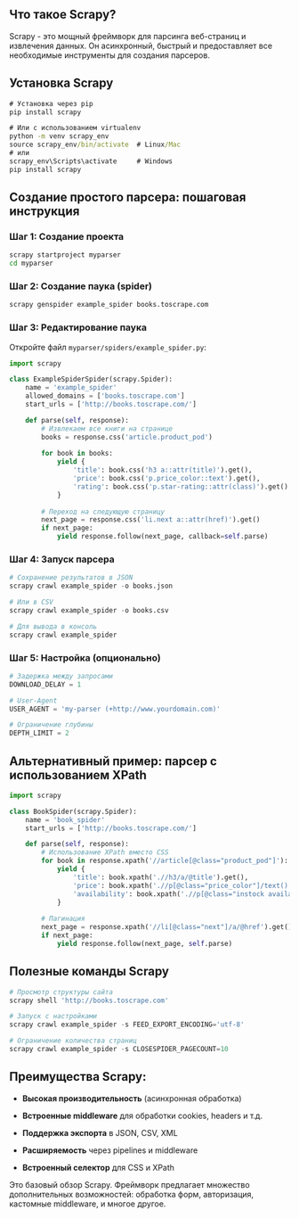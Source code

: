 ## Что такое Scrapy?

Scrapy - это мощный фреймворк для парсинга веб-страниц и извлечения данных. Он асинхронный, быстрый и предоставляет все необходимые инструменты для создания парсеров.

## Установка Scrapy

```cmd
# Установка через pip
pip install scrapy

# Или с использованием virtualenv
python -m venv scrapy_env
source scrapy_env/bin/activate  # Linux/Mac
# или
scrapy_env\Scripts\activate     # Windows
pip install scrapy
```

## Создание простого парсера: пошаговая инструкция

### Шаг 1: Создание проекта

``` cmd
scrapy startproject myparser
cd myparser
```

### Шаг 2: Создание паука (spider)

```cmd
scrapy genspider example_spider books.toscrape.com
```
### Шаг 3: Редактирование паука

Откройте файл `myparser/spiders/example_spider.py`:

```python
import scrapy

class ExampleSpiderSpider(scrapy.Spider):
    name = 'example_spider'
    allowed_domains = ['books.toscrape.com']
    start_urls = ['http://books.toscrape.com/']

    def parse(self, response):
        # Извлекаем все книги на странице
        books = response.css('article.product_pod')
        
        for book in books:
            yield {
                'title': book.css('h3 a::attr(title)').get(),
                'price': book.css('p.price_color::text').get(),
                'rating': book.css('p.star-rating::attr(class)').get().split()[-1]
            }
        
        # Переход на следующую страницу
        next_page = response.css('li.next a::attr(href)').get()
        if next_page:
            yield response.follow(next_page, callback=self.parse)
```
### Шаг 4: Запуск парсера

```python
# Сохранение результатов в JSON
scrapy crawl example_spider -o books.json

# Или в CSV
scrapy crawl example_spider -o books.csv

# Для вывода в консоль
scrapy crawl example_spider
```

### Шаг 5: Настройка (опционально)

```python
# Задержка между запросами
DOWNLOAD_DELAY = 1

# User-Agent
USER_AGENT = 'my-parser (+http://www.yourdomain.com)'

# Ограничение глубины
DEPTH_LIMIT = 2
```
## Альтернативный пример: парсер с использованием XPath

```python
import scrapy

class BookSpider(scrapy.Spider):
    name = 'book_spider'
    start_urls = ['http://books.toscrape.com/']

    def parse(self, response):
        # Использование XPath вместо CSS
        for book in response.xpath('//article[@class="product_pod"]'):
            yield {
                'title': book.xpath('.//h3/a/@title').get(),
                'price': book.xpath('.//p[@class="price_color"]/text()').get(),
                'availability': book.xpath('.//p[@class="instock availability"]/text()').get().strip()
            }
        
        # Пагинация
        next_page = response.xpath('//li[@class="next"]/a/@href').get()
        if next_page:
            yield response.follow(next_page, self.parse)
```

## Полезные команды Scrapy

```python
# Просмотр структуры сайта
scrapy shell 'http://books.toscrape.com'

# Запуск с настройками
scrapy crawl example_spider -s FEED_EXPORT_ENCODING='utf-8'

# Ограничение количества страниц
scrapy crawl example_spider -s CLOSESPIDER_PAGECOUNT=10
```
## Преимущества Scrapy:

- **Высокая производительность** (асинхронная обработка)
    
- **Встроенные middleware** для обработки cookies, headers и т.д.
    
- **Поддержка экспорта** в JSON, CSV, XML
    
- **Расширяемость** через pipelines и middleware
    
- **Встроенный селектор** для CSS и XPath
    

Это базовый обзор Scrapy. Фреймворк предлагает множество дополнительных возможностей: обработка форм, авторизация, кастомные middleware, и многое другое.